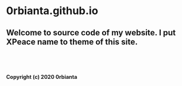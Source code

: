 # 0rbianta.github.io

<h2>Welcome to source code of my website. I put XPeace name to theme of this site.<h2>
<br/>
<h4>Copyright (c) 2020 0rbianta</h4>
